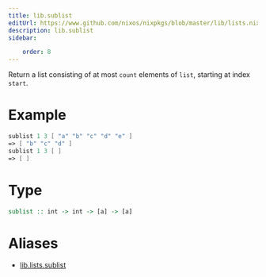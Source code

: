 ```yaml
---
title: lib.sublist
editUrl: https://www.github.com/nixos/nixpkgs/blob/master/lib/lists.nix#L939C5
description: lib.sublist
sidebar:

    order: 8
---
```


Return a list consisting of at most `count` elements of `list`,
starting at index `start`.

# Example

```nix
sublist 1 3 [ "a" "b" "c" "d" "e" ]
=> [ "b" "c" "d" ]
sublist 1 3 [ ]
=> [ ]
```

# Type

```haskell
sublist :: int -> int -> [a] -> [a]
```


# Aliases

- [lib.lists.sublist](./reference/lib/lists/lib-lists-sublist)


